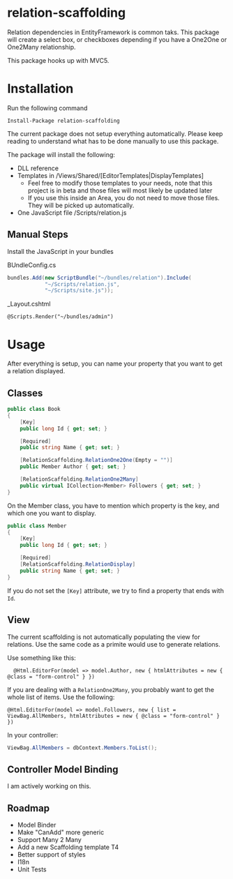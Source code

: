 relation-scaffolding
====================

Relation dependencies in EntityFramework is common taks.
This package will create a select box, or checkboxes depending if you have a One2One or One2Many relationship.

This package hooks up with MVC5.

# Installation
Run the following command
```
Install-Package relation-scaffolding
```

The current package does not setup everything automatically. Please keep reading to understand
what has to be done manually to use this package.

The package will install the following:
 * DLL reference
 * Templates in /Views/Shared/[EditorTemplates|DisplayTemplates]
   * Feel free to modify those templates to your needs, note that this project is in beta and those files will most likely be updated later
   * If you use this inside an Area, you do not need to move those files. They will be picked up automatically.
 * One JavaScript file /Scripts/relation.js

## Manual Steps
Install the JavaScript in your bundles

BUndleConfig.cs
```c#
bundles.Add(new ScriptBundle("~/bundles/relation").Include(
            "~/Scripts/relation.js",
            "~/Scripts/site.js"));
```

_Layout.cshtml
```cshtml
@Scripts.Render("~/bundles/admin")
```

# Usage
After everything is setup, you can name your property that you want to get a relation displayed.

## Classes
```c#
public class Book
{
    [Key]
    public long Id { get; set; }

    [Required]
    public string Name { get; set; }

    [RelationScaffolding.RelationOne2One(Empty = "")]
    public Member Author { get; set; }

    [RelationScaffolding.RelationOne2Many]
    public virtual ICollection<Member> Followers { get; set; }
}
```

On the Member class, you have to mention which property is the key, and which one you want to display.
```c#
public class Member
{
    [Key]
    public long Id { get; set; }

    [Required]
    [RelationScaffolding.RelationDisplay]
    public string Name { get; set; }
}
```

If you do not set the `[Key]` attribute, we try to find a property that ends with `Id`.

## View
The current scaffolding is not automatically populating the view for relations.
Use the same code as a primite would use to generate relations.

Use something like this:
```cshtml
  @Html.EditorFor(model => model.Author, new { htmlAttributes = new { @class = "form-control" } })
```

If you are dealing with a `RelationOne2Many`, you probably want to get the whole list of items. Use the following:
```cshtml
@Html.EditorFor(model => model.Followers, new { list = ViewBag.AllMembers, htmlAttributes = new { @class = "form-control" } })
```

In your controller:
```c#
ViewBag.AllMembers = dbContext.Members.ToList();
```

## Controller Model Binding
I am actively working on this.


Roadmap
-------
 * Model Binder
 * Make "CanAdd" more generic
 * Support Many 2 Many
 * Add a new Scaffolding template T4
 * Better support of styles
 * I18n
 * Unit Tests
 